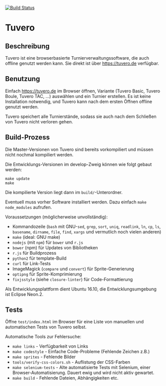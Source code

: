 [![Build Status](https://travis-ci.org/elor/tuvero.svg?branch=develop)](https://travis-ci.org/elor/tuvero)

# Tuvero

## Beschreibung

Tuvero ist eine browserbasierte Turnierverwaltungssoftware, die auch offline genutzt werden kann. Sie direkt ist über <https://tuvero.de> verfügbar.

## Benutzung

Einfach <https://tuvero.de> im Browser öffnen, Variante (Tuvero Basic, Tuvero Boule, Tuvero TAC, ...) auswählen und ein Turnier erstellen.
Es ist keine Installation notwendig, und Tuvero kann nach dem ersten Öffnen offline genutzt werden.

Tuvero speichert alle Turnierstände, sodass sie auch nach dem Schließen von Tuvero nicht verloren gehen.

## Build-Prozess

Die Master-Versionen von Tuvero sind bereits vorkompiliert und müssen nicht nochmal kompiliert werden.

Die Entwicklungs-Versionen im develop-Zweig können wie folgt gebaut werden:

    make update
    make

Die kompilierte Version liegt dann im `build/`-Unterordner.

Eventuell muss vorher Software installiert werden. Dazu einfach `make node_modules` aufrufen.

Voraussetzungen (möglicherweise unvollständig):

* Kommandozeile (`bash` mit GNU-`sed`, `grep`, `sort`, `uniq`, `readlink`, `ln`, `cp`, `ls`, `basename`, `dirname`, `file`, `find`, `xargs` und vermutlich noch vielen anderen)
* `make` (ideal: GNU make)
* `nodejs` (mit `npm`) für `bower` und `r.js`
* `bower` (npm) für Updates von Bibliotheken
* `r.js` für Buildprozess
* `python2` für template-Build
* `curl` für Link-Tests
* ImageMagick (`compare` und `convert`) für Sprite-Generierung
* `optipng` für Sprite-Komprimierung
* `fixjsstyle` (siehe `closure-linter`) für Code-Formattierung

Als Entwicklungsplattform dient Ubuntu 16.10, die Entwicklungsumgebung ist Eclipse Neon.2.

## Tests

Öffne `test/index.html` im Browser für eine Liste von manuellen und automatischen Tests von Tuvero selbst.

Automatische Tools zur Fehlersuche:

* `make links` - Verfügbarkeit von Links
* `make codestyle` - Einfache Code-Probleme (Fehlende Zeichen z.B.)
* `make sprites` - Fehlende Bilder
* `tools/verify-css-colors.sh` - Auflistung der CSS-Farben
* `make selenium-tests` - Alte automatisierte Tests mit Selenium, einer Browser-Automatisierung. Dauert ewig und wird nicht aktiv gewartet.
* `make build` - Fehlende Dateien, Abhängigkeiten etc.

